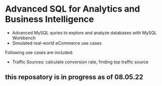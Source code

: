 # Advanced SQL for Analytics and Business Intelligence

- Advanced MySQL quries to explore and analyze databases with MySQL Workbench
- Simulated real-world eCommerce use cases

Following use cases are included:

- Traffic Sources: calculate conversion rate, finding top traffic source

## **this reposatory is in progress as of 08.05.22**
